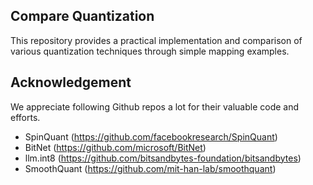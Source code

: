 ## Compare Quantization
This repository provides a practical implementation and comparison of various quantization techniques through simple mapping examples.

## Acknowledgement
We appreciate following Github repos a lot for their valuable code and efforts.

- SpinQuant (https://github.com/facebookresearch/SpinQuant)
- BitNet (https://github.com/microsoft/BitNet)
- llm.int8 (https://github.com/bitsandbytes-foundation/bitsandbytes)
- SmoothQuant (https://github.com/mit-han-lab/smoothquant)

